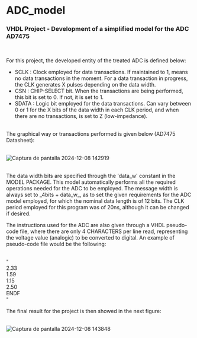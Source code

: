 # ADC_model
### VHDL Project - Development of a simplified model for the ADC AD7475
<br/>

For this project, the developed entity of the treated ADC is defined below:
- SCLK : Clock employed for data transactions. If maintained to 1, means no data transactions in the moment. For a data transaction in progress, the CLK generates X pulses depending on the data width.
- CSN : CHIP-SELECT bit. When the transactions are being performed, this bit is set to 0. If not, it is set to 1.
- SDATA : Logic bit employed for the data transactions. Can vary between 0 or 1 for the X bits of the data width in each CLK period, and when there are no transactions, is set to Z (low-impedance).

<br/>
The graphical way or transactions performed is given below (AD7475 Datasheet):
<br/>
<br/>

![Captura de pantalla 2024-12-08 142919](https://github.com/user-attachments/assets/e3570d4a-a9c0-43fc-8500-991b81bcbdfe)

<br/>
The data width bits are specified through the 'data_w' constant in the MODEL PACKAGE. This model automatically performs all the required operations needed for the ADC to be employed. The message width is always set to _4bits + data_w_, as to set the given requirements for the ADC model employed, for which the nominal data length is of 12 bits. The CLK period employed for this program was of 20ns, although it can be changed if desired.
<br/>

The instructions used for the ADC are also given through a VHDL pseudo-code file, where there are only 4 CHARACTERS per line read, representing the voltage value (analogic) to be converted to digital. An example of pseudo-code file would be the following:
<br/>
<br/>

"
     <br/>
2.33 <br/>
1.59 <br/>
1.15 <br/>
2.50 <br/>
ENDF <br/>
"

The final result for the project is then showed in the next figure:
<br/>
<br/>

![Captura de pantalla 2024-12-08 143848](https://github.com/user-attachments/assets/2ddbb3dc-656b-4787-a0b8-f0f272c0c497)

